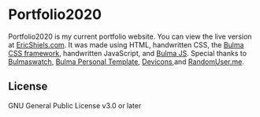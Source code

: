 # Portfolio2020

Portfolio2020 is my current portfolio website. You can view the live version at [EricShiels.com](https://www.ericshiels.com/). It was made using HTML, handwritten CSS, the [Bulma CSS framework](https://bulma.io/), handwritten JavaScript, and [Bulma JS](https://bulmajs.tomerbe.co.uk/). Special thanks to [Bulmaswatch](https://jenil.github.io/bulmaswatch/), [Bulma Personal Template](https://bulmatemplates.github.io/bulma-templates/templates/personal.html), [Devicons](https://konpa.github.io/devicon/),and [RandomUser.me](https://randomuser.me).

## License

GNU General Public License v3.0 or later
